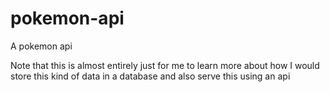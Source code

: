 # pokemon-api
A pokemon api

Note that this is almost entirely just for me to learn more about how I would store this kind of data in a database and also serve this using an api

